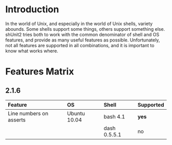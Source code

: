 # Introduction #

In the world of Unix, and especially in the world of Unix shells, variety abounds. Some shells support some things, others support something else. shUnit2 tries both to work with the common denominator of shell and OS features, and provide as many useful features as possible. Unfortunately, not all features are supported in all combinations, and it is important to know what works where.

# Features Matrix #

## 2.1.6 ##
| **Feature** | **OS** | **Shell** | **Supported** |
|:------------|:-------|:----------|:--------------|
| Line numbers on asserts | Ubuntu 10.04 | bash 4.1  | **yes**       |
|             |        | dash 0.5.5.1 | no            |